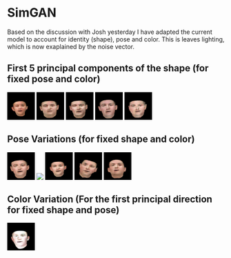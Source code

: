 # SimGAN
Based on the discussion with Josh yesterday I have adapted the current model to account for identity (shape), pose and color.
This is leaves lighting, which is now exaplained by the noise vector.

## First 5 principal components of the shape (for fixed pose and color)
![](traversals/traversal_face_01.gif)
![](traversals/traversal_face_1.gif)
![](traversals/traversal_face_2.gif)
![](traversals/traversal_face_3.gif)
![](traversals/traversal_face_4.gif)

## Pose Variations (for fixed shape and color)
![](traversals/traversal_face_5.gif)
![](traversals/traversal_face_6.gif)
![](traversals/traversal_face_7.gif)
![](traversals/traversal_face_8.gif)
![](traversals/traversal_face_9.gif)

## Color Variation (For the first principal direction for fixed shape and pose)
![](traversals/traversal_face_random_color.gif)
